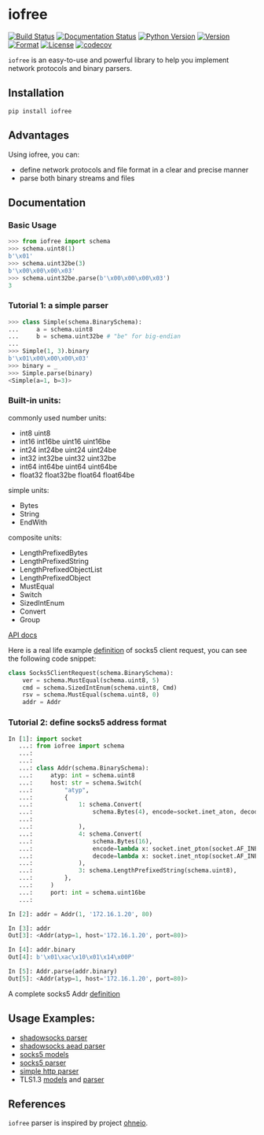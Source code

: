 # iofree

[![Build Status](https://travis-ci.org/guyingbo/iofree.svg?branch=master)](https://travis-ci.org/guyingbo/iofree)
[![Documentation Status](https://readthedocs.org/projects/iofree/badge/?version=latest)](https://iofree.readthedocs.io/en/latest/?badge=latest)
[![Python Version](https://img.shields.io/pypi/pyversions/iofree.svg)](https://pypi.python.org/pypi/iofree)
[![Version](https://img.shields.io/pypi/v/iofree.svg)](https://pypi.python.org/pypi/iofree)
[![Format](https://img.shields.io/pypi/format/iofree.svg)](https://pypi.python.org/pypi/iofree)
[![License](https://img.shields.io/pypi/l/iofree.svg)](https://pypi.python.org/pypi/iofree)
[![codecov](https://codecov.io/gh/guyingbo/iofree/branch/master/graph/badge.svg)](https://codecov.io/gh/guyingbo/iofree)

`iofree` is an easy-to-use and powerful library to help you implement network protocols and binary parsers.

## Installation

~~~
pip install iofree
~~~

## Advantages

Using iofree, you can:

* define network protocols and file format in a clear and precise manner
* parse both binary streams and files

## Documentation

### Basic Usage

```python
>>> from iofree import schema
>>> schema.uint8(1)
b'\x01'
>>> schema.uint32be(3)
b'\x00\x00\x00\x03'
>>> schema.uint32be.parse(b'\x00\x00\x00\x03')
3
```

### Tutorial 1: a simple parser

```python
>>> class Simple(schema.BinarySchema):
...     a = schema.uint8
...     b = schema.uint32be # "be" for big-endian
...
>>> Simple(1, 3).binary
b'\x01\x00\x00\x00\x03'
>>> binary = _
>>> Simple.parse(binary)
<Simple(a=1, b=3)>
```

### Built-in units:

commonly used number units:
* int8 uint8
* int16 int16be uint16 uint16be
* int24 int24be uint24 uint24be
* int32 int32be uint32 uint32be
* int64 int64be uint64 uint64be
* float32 float32be float64 float64be

simple units:
* Bytes
* String
* EndWith

composite units:
* LengthPrefixedBytes
* LengthPrefixedString
* LengthPrefixedObjectList
* LengthPrefixedObject
* MustEqual
* Switch
* SizedIntEnum
* Convert
* Group

[API docs](https://iofree.readthedocs.io/en/latest/index.html)

Here is a real life example [definition](https://github.com/guyingbo/iofree/blob/master/iofree/contrib/socks5.py) of socks5 client request, you can see the following code snippet:

```python
class Socks5ClientRequest(schema.BinarySchema):
    ver = schema.MustEqual(schema.uint8, 5)
    cmd = schema.SizedIntEnum(schema.uint8, Cmd)
    rsv = schema.MustEqual(schema.uint8, 0)
    addr = Addr
```

### Tutorial 2: define socks5 address format

```python
In [1]: import socket
   ...: from iofree import schema
   ...:
   ...:
   ...: class Addr(schema.BinarySchema):
   ...:     atyp: int = schema.uint8
   ...:     host: str = schema.Switch(
   ...:         "atyp",
   ...:         {
   ...:             1: schema.Convert(
   ...:                 schema.Bytes(4), encode=socket.inet_aton, decode=socket.inet_ntoa
   ...:
   ...:             ),
   ...:             4: schema.Convert(
   ...:                 schema.Bytes(16),
   ...:                 encode=lambda x: socket.inet_pton(socket.AF_INET6, x),
   ...:                 decode=lambda x: socket.inet_ntop(socket.AF_INET6, x),
   ...:             ),
   ...:             3: schema.LengthPrefixedString(schema.uint8),
   ...:         },
   ...:     )
   ...:     port: int = schema.uint16be
   ...:

In [2]: addr = Addr(1, '172.16.1.20', 80)

In [3]: addr
Out[3]: <Addr(atyp=1, host='172.16.1.20', port=80)>

In [4]: addr.binary
Out[4]: b'\x01\xac\x10\x01\x14\x00P'

In [5]: Addr.parse(addr.binary)
Out[5]: <Addr(atyp=1, host='172.16.1.20', port=80)>
```

A complete socks5 Addr [definition](https://github.com/guyingbo/iofree/blob/master/iofree/contrib/common.py)

## Usage Examples:

* [shadowsocks parser](https://github.com/guyingbo/shadowproxy/blob/master/shadowproxy/proxies/shadowsocks/parser.py)
* [shadowsocks aead parser](https://github.com/guyingbo/shadowproxy/blob/master/shadowproxy/proxies/aead/parser.py)
* [socks5 models](https://github.com/guyingbo/iofree/blob/master/iofree/contrib/socks5.py)
* [socks5 parser](https://github.com/guyingbo/shadowproxy/blob/master/shadowproxy/proxies/socks/parser.py)
* [simple http parser](https://github.com/guyingbo/shadowproxy/blob/master/shadowproxy/proxies/http/parser.py)
* TLS1.3 [models](https://github.com/guyingbo/tls1.3/blob/master/tls/models.py) and [parser](https://github.com/guyingbo/tls1.3/blob/0e329c44152bd31859668b929a0836eea439d07c/tls/session.py#L227)

## References

`iofree` parser is inspired by project [ohneio](https://github.com/acatton/ohneio).
